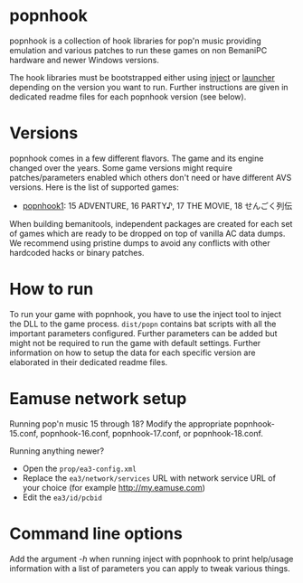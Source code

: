 # popnhook

popnhook is a collection of hook libraries for pop'n music providing
emulation and various patches to run these games on non BemaniPC hardware and
newer Windows versions.

The hook libraries must be bootstrapped either using [inject](../inject.md) or
[launcher](../launcher.md) depending on the version you want to run. Further
instructions are given in dedicated readme files for each popnhook version
(see below).

# Versions

popnhook comes in a few different flavors. The game and its engine changed over
the years. Some game versions might require patches/parameters enabled which
others don't need or have different AVS versions. Here is the list of supported
games:
* [popnhook1](popnhook1.md): 15 ADVENTURE, 16 PARTY♪, 17 THE MOVIE, 18 せんごく列伝

When building bemanitools, independent packages are created for each set of games
which are ready to be dropped on top of vanilla AC data dumps. We recommend
using pristine dumps to avoid any conflicts with other hardcoded hacks or
binary patches.

# How to run

To run your game with popnhook, you have to use the inject tool to inject the
DLL to the game process. `dist/popn` contains bat scripts with all the
important parameters configured. Further parameters can be added but might not
be required to run the game with default settings.
Further information on how to setup the data for each specific version are
elaborated in their dedicated readme files.

# Eamuse network setup

Running pop'n music 15 through 18? Modify the appropriate popnhook-15.conf, popnhook-16.conf,
popnhook-17.conf, or popnhook-18.conf.

Running anything newer?
* Open the `prop/ea3-config.xml`
* Replace the `ea3/network/services` URL with network service URL of your
choice (for example http://my.eamuse.com)
* Edit the `ea3/id/pcbid`

# Command line options

Add the argument *-h* when running inject with popnhook to print help/usage
information with a list of parameters you can apply to tweak various things.
